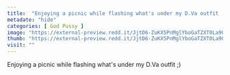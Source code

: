 ```yaml
---
title:  "Enjoying a picnic while flashing what's under my D.Va outfit ;)"
metadate: "hide"
categories: [ God Pussy ]
image: "https://external-preview.redd.it/JjtD6-ZuKX5PnMglYboGaTZXT0La90sCIlQ5H3N41PI.jpg?auto=webp&s=77b0bbf7a99ef1a5c4f8cdefac032f9c1135b373"
thumb: "https://external-preview.redd.it/JjtD6-ZuKX5PnMglYboGaTZXT0La90sCIlQ5H3N41PI.jpg?width=1080&crop=smart&auto=webp&s=809473a17eb3505193870669f514dbc6878fe3da"
visit: ""
---
```

Enjoying a picnic while flashing what's under my D.Va outfit ;)
